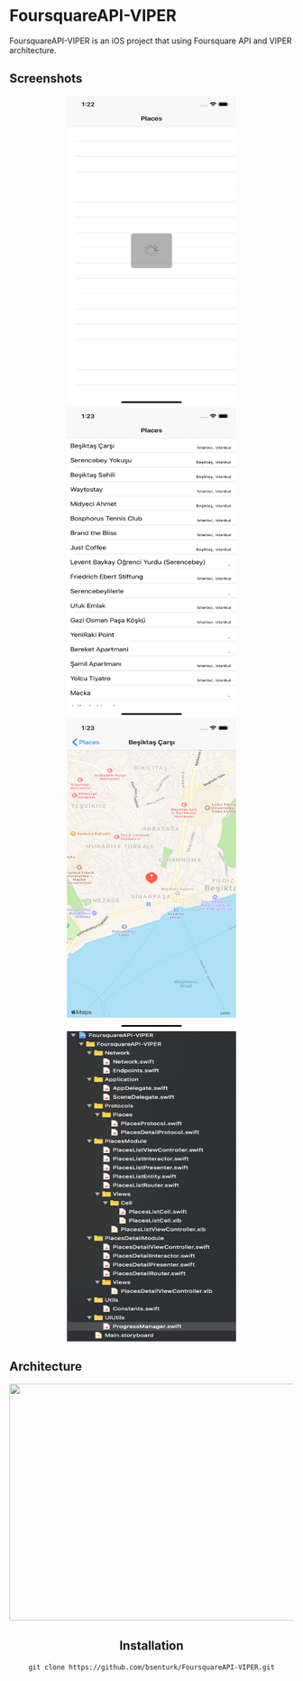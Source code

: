 # FoursquareAPI-VIPER

FoursquareAPI-VIPER is an iOS project that using Foursquare API and VIPER architecture.

## Screenshots

<div align="center">
<img src="https://github.com/bsenturk/FoursquareAPI-VIPER/blob/master/screenshots/Simulator%20Screen%20Shot%20-%20iPhone%2011%20-%202020-01-02%20at%2013.22.57.png" width="300" height="550"/>
<img src="https://github.com/bsenturk/FoursquareAPI-VIPER/blob/master/screenshots/Simulator%20Screen%20Shot%20-%20iPhone%2011%20-%202020-01-02%20at%2013.23.14.png" width="300" height="550"/>
</div>
<div align="center">
<img src="https://github.com/bsenturk/FoursquareAPI-VIPER/blob/master/screenshots/Simulator%20Screen%20Shot%20-%20iPhone%2011%20-%202020-01-02%20at%2013.23.25.png" width="300" height="550"/>   
<img src="https://github.com/bsenturk/FoursquareAPI-VIPER/blob/master/screenshots/Ekran%20Resmi%202020-01-02%2013.49.13.png" width="300" height="550"/>
</div>

## Architecture

<div align="center">
<img src="hhttps://github.com/bsenturk/FoursquareAPI-VIPER/blob/master/screenshots/images.png" width="730" height="420"/>
<div/>
  
## Installation

```
git clone https://github.com/bsenturk/FoursquareAPI-VIPER.git
```



